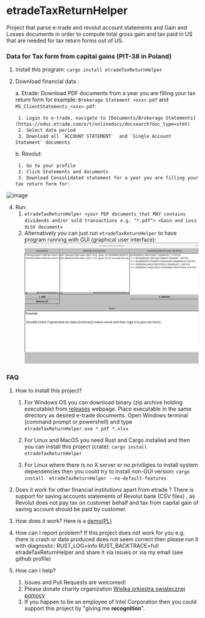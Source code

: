 # etradeTaxReturnHelper
Project that parse e-trade and revolut account statements and Gain and Losses documents  in order to compute total gross gain and tax paid in US that are needed for tax return forms out of US.

### Data for Tax form from capital gains (PIT-38 in Poland)
1. Install this program: `cargo install etradeTaxReturnHelper`
2. Download financial data :
   
    a. Etrade: Download PDF documents from a year you are filling your tax return form for example: `Brokerage Statement <xxx>.pdf` and `MS_ClientStatements_<xxx>.pdf`:
   
        1. Login to e-trade, navigate to [Documents/Brokerage Statements](https://edoc.etrade.com/e/t/onlinedocs/docsearch?doc_type=stmt)
        2. Select date period
        3. Download all `ACCOUNT STATEMENT`  and `Single Account Statement` documents
    b. Revolut:
   
        1. Go to your profile 
        2. Click Statements and documents 
        3. Download Consolidated statement for a year you are filling your tax return form for:
  ![image](https://github.com/user-attachments/assets/a3a244fd-5dd8-4650-9d6b-377adc878f8f)




4. Run: 
    1. `etradeTaxReturnHelper <your PDF documents that MAY contains dividends and/or sold transactions e.g. "*.pdf"> <Gain and Loss XLSX document>`
    2. Alternatively you can just run `etradeTaxReturnHelper` to have program running with GUI (graphical user interface):
       ![gui](/Pictures/GUI.png)

### FAQ
1. How to install this project?
    1. For Windows OS you can download binary (zip archive holding executable) from [releases](https://github.com/jczaja/e-trade-tax-return-pl-helper/releases) webpage. Place executable in the same directory as desired e-trade documents. Open Windows terminal (command prompt or powershell) and type `etradeTaxReturnHelper.exe *.pdf *.xlsx`

    2. For Linux and MacOS you need Rust and Cargo installed and then you can install this project (crate):
            `cargo install etradeTaxReturnHelper`
    3. For Linux where there is no X server or no priviligies to install system dependencies then you could try to install non-GUI version:
           `cargo install  etradeTaxReturnHelper --no-default-features`
2. Does it work for other financial institutions apart from etrade ?
   There is support for saving accounts statements of Revolut bank (CSV files) , as Revolut does not pay tax on customer behalf and tax from capital gain of saving account should be paid by customer. 


2. How does it work?
    Here is a [demo(PL)](https://www.youtube.com/watch?v=Juw3KJ1JdcA)
3. How can I report problem?
   If this project does not work for you e.g. there is crash or data produced does not seem correct then please run it with diagnostic:
    RUST_LOG=info RUST_BACKTRACE=full etradeTaxReturnHelper <your args e.g. PDF and XLSX files> and share it via issues or via my email (see github profile)
4. How can I help?
    1. Issues and Pull Requests are welcomed!
    2. Please donate charity organization [Wielka orkiestra swiatecznej pomocy](https://www.wosp.org.pl/fundacja/jak-wspierac-wosp/wesprzyj-online)
    3. If you happen to be an employee of Intel Corporation then you could support this project by
     "giving me **recognition**".
